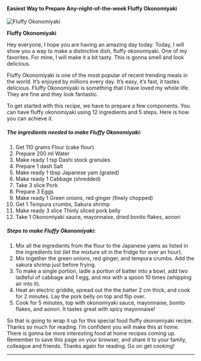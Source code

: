             

#### Easiest Way to Prepare Any-night-of-the-week Fluffy Okonomiyaki

![Fluffy Okonomiyaki](https://img-global.cpcdn.com/recipes/6542342222774272/751x532cq70/fluffy-okonomiyaki-recipe-main-photo.jpg)

**Fluffy Okonomiyaki**

Hey everyone, I hope you are having an amazing day today. Today, I will show you a way to make a distinctive dish, fluffy okonomiyaki. One of my favorites. For mine, I will make it a bit tasty. This is gonna smell and look delicious.

Fluffy Okonomiyaki is one of the most popular of recent trending meals in the world. It’s enjoyed by millions every day. It’s easy, it’s fast, it tastes delicious. Fluffy Okonomiyaki is something that I have loved my whole life. They are fine and they look fantastic.

To get started with this recipe, we have to prepare a few components. You can have fluffy okonomiyaki using 12 ingredients and 5 steps. Here is how you can achieve it.

##### The ingredients needed to make Fluffy Okonomiyaki:

1.  Get 110 grams Flour (cake flour)
2.  Prepare 200 ml Water
3.  Make ready 1 tsp Dashi stock granules
4.  Prepare 1 dash Salt
5.  Make ready 1 tbsp Japanese yam (grated)
6.  Make ready 1 Cabbage (shredded)
7.  Take 3 slice Pork
8.  Prepare 3 Eggs
9.  Make ready 1 Green onions, red ginger (finely chopped)
10.  Get 1 Tempura crumbs, Sakura shrimp
11.  Make ready 3 slice Thinly sliced pork belly
12.  Take 1 Okonomiyaki sauce, mayonnaise, dried bonito flakes, aonori

##### Steps to make Fluffy Okonomiyaki:

1.  Mix all the ingredients from the flour to the Japanese yams as listed in the ingredients list (let the mixture sit in the fridge for over an hour).
2.  Mix together the green onions, red ginger, and tempura crumbs. Add the sakura shrimp just before frying.
3.  To make a single portion, ladle a portion of batter into a bowl, add two ladleful of cabbage and 1 egg, and mix with a spoon 10 times (whipping air into it).
4.  Heat an electric griddle, spread out the the batter 2 cm thick, and cook for 2 minutes. Lay the pork belly on top and flip over.
5.  Cook for 5 minutes, top with okonomiyaki sauce, mayonnaise, bonito flakes, and aonori. It tastes great with spicy mayonnaise!

So that is going to wrap it up for this special food fluffy okonomiyaki recipe. Thanks so much for reading. I’m confident you will make this at home. There is gonna be more interesting food at home recipes coming up. Remember to save this page on your browser, and share it to your family, colleague and friends. Thanks again for reading. Go on get cooking!

* * *